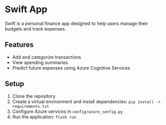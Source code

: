  
# Swift App

Swift is a personal finance app designed to help users manage their budgets and track expenses.

## Features
- Add and categorize transactions
- View spending summaries
- Predict future expenses using Azure Cognitive Services

## Setup
1. Clone the repository
2. Create a virtual environment and install dependencies: `pip install -r requirements.txt`
3. Configure Azure services in `config/azure_config.py`
4. Run the application: `flask run`
